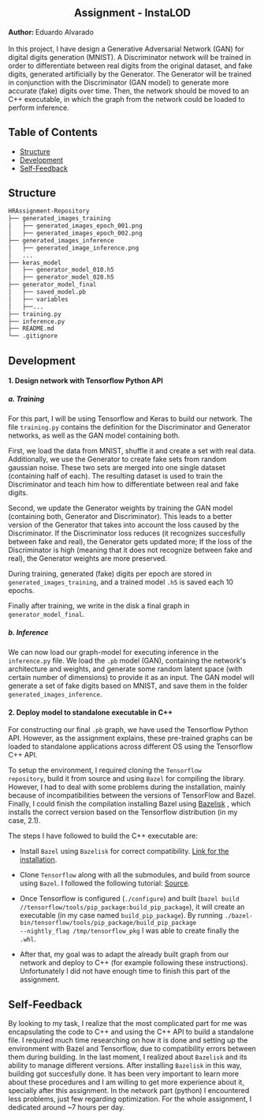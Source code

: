 <h2 align="center"> Assignment - InstaLOD </h2>
<b> Author: </b> Eduardo Alvarado <br> <br> 
In this project, I have design a Generative Adversarial Network (GAN) for digital digits generation (MNIST).
A Discriminator network will be trained in order to differentiate between real digits from the original dataset, and
fake digits, generated artificially by the Generator.
The Generator will be trained in conjunction with the Discriminator (GAN model) to generate more accurate (fake) digits
over time. Then, the network should be moved to an C++ executable, in which the graph from the network could be loaded to perform inference.

<!-- START doctoc generated TOC please keep comment here to allow auto update -->
<!-- DON'T EDIT THIS SECTION, INSTEAD RE-RUN doctoc TO UPDATE -->
## Table of Contents

- [Structure](#structure)
- [Development](#development)
- [Self-Feedback](#self-feedback)

<!-- END doctoc generated TOC please keep comment here to allow auto update -->

## Structure

```bash
HRAssignment-Repository
├── generated_images_training
│   ├── generated_images_epoch_001.png
│   ├── generated_images_epoch_002.png
├── generated_images_inference
│   ├── generated_image_inference.png
│   ...
├── keras_model
│   ├── generator_model_010.h5
│   ├── generator_model_020.h5
├── generator_model_final
│   ├── saved_model.pb
│   ├── variables
│	├──...
├── training.py
├── inference.py
├── README.md
└── .gitignore
```


## Development

<h4> 1. Design network with Tensorflow Python API </h4>

<h5> a. Training </h5>

For this part, I will be using Tensorflow and Keras to build our network. 
The file <code>training.py</code> contains the definition for the Discriminator and Generator networks, as well as the GAN model containing both.

First, we load the data from MNIST, shuffle it and create a set with real data. Additionally, we use the Generator to create fake sets from random gaussian noise. These two sets are merged into one single dataset (containing half of each). The resulting dataset is used to train the Discriminator and teach him how to differentiate between real and fake digits.

Second, we update the Generator weights by training the GAN model (containing both, Generator and Discriminator). This leads to a better version of the Generator that takes into account the loss caused by the Discriminator. If the Discriminator loss reduces (it recognizes succesfully between fake and real), the Generator gets updated more; If the loss of the Discriminator is high (meaning
that it does not recognize between fake and real), the Generator weights are more preserved.

During training, generated (fake) digits per epoch are stored in <code>generated_images_training</code>, and a trained model <code>.h5</code> is saved each 10 epochs.

Finally after training, we write in the disk a final graph in <code>generator_model_final</code>.

<h5> b. Inference </h5>

We can now load our graph-model for executing inference in the <code>inference.py</code> file. We load the <code>.pb</code> model (GAN), containing the network's architecture and weights, and generate some random latent space (with certain number of dimensions) to provide it as an input. The GAN model will generate a set of fake digits based on MNIST, and save them in the folder <code>generated_images_inference</code>.

<h4> 2. Deploy model to standalone executable in C++ </h4>

For constructing our final <code>.pb</code> graph, we have used the Tensorflow Python API. However, as the assignment 
explains, these pre-trained graphs can be loaded to standalone applications across different OS using the Tensorflow 
C++ API.

To setup the environment, I required cloning the <code>Tensorflow repository</code>, build it from source and using 
<code>Bazel</code> for compiling the library. However, I had to deal with some problems during the installation, 
mainly because of incompatibilities between the versions of TensorFlow and Bazel. Finally, I could finish the compilation
installing Bazel using [Bazelisk](https://github.com/bazelbuild/bazelisk) , which installs the correct version based
on the Tensorflow distribution (in my case, 2.1).

The steps I have followed to build the C++ executable are:

* Install <code>Bazel</code> using <code>Bazelisk</code> for correct compatibility.
[Link for the installation](https://docs.bazel.build/versions/master/install-bazelisk.html).

* Clone <code>Tensorflow</code> along with all the submodules, and build from source using <code>Bazel</code>. I 
followed the following tutorial: [Source](https://www.tensorflow.org/install/source).

* Once Tensorflow is configured (<code>./configure</code>) and built 
(<code>bazel build //tensorflow/tools/pip_package:build_pip_package</code>), it will create an executable (in my case
named <code>build_pip_package</code>). By running 
<code>./bazel-bin/tensorflow/tools/pip_package/build_pip_package --nightly_flag /tmp/tensorflow_pkg</code> I was able
to create finally the <code>.whl</code>.

* After that, my goal was to adapt the already built graph from our network and deploy to C++ (for example following
these instructions). Unfortunately I did not have enough time to finish this part of the assignment.


## Self-Feedback

By looking to my task, I realize that the most complicated part for me was encapsulating the code to C++ and 
using the C++ API to build a standalone file. I required much time researching on how it is done and setting up the 
environment with Bazel and Tensorflow, due to compatibility errors between them during building. 
In the last moment, I realized about <code>Bazelisk</code> and its ability to manage different versions. After installing
<code>Bazelisk</code> in this way, building got succesfully done. It has been very important to learn more about 
these procedures and I am willing to get more experience about it, specially after this assignment. In the network part (python) I 
encountered less problems, just few regarding optimization. For the whole assignment, I dedicated around ~7 hours per day.


